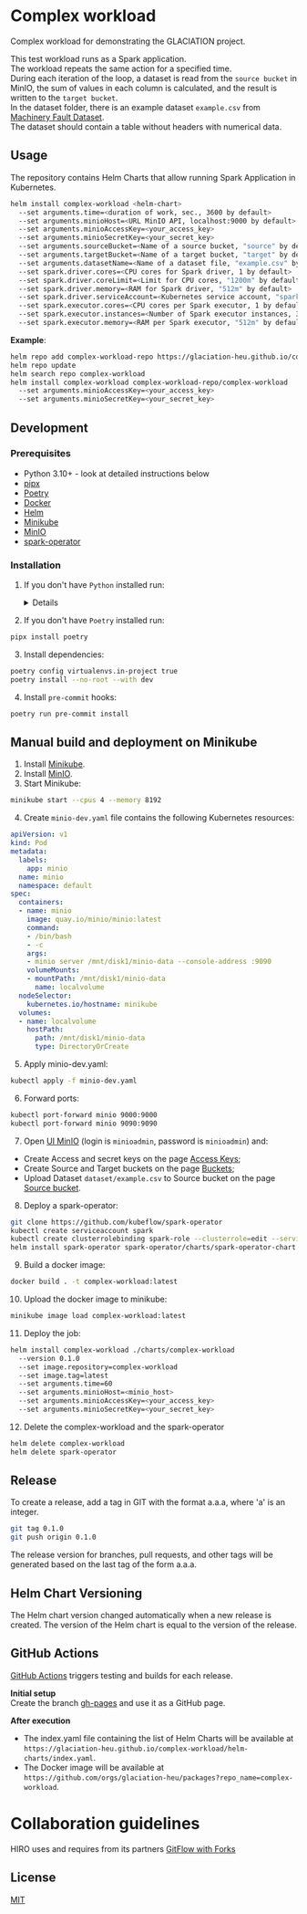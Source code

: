# Complex workload
Complex workload for demonstrating the GLACIATION project. 

This test workload runs as a Spark application.  
The workload repeats the same action for a specified time.  
During each iteration of the loop, a dataset is read from the `source bucket` in MinIO, the sum of values in each column is calculated, and the result is written to the `target bucket`.  
In the dataset folder, there is an example dataset `example.csv` from [Machinery Fault Dataset](https://www.kaggle.com/datasets/uysalserkan/fault-induction-motor-dataset).  
The dataset should contain a table without headers with numerical data.

## Usage
The repository contains Helm Charts that allow running Spark Application in Kubernetes.

```bash
helm install complex-workload <helm-chart>
  --set arguments.time=<duration of work, sec., 3600 by default>
  --set arguments.minioHost=<URL MinIO API, localhost:9000 by default>
  --set arguments.minioAccessKey=<your_access_key>
  --set arguments.minioSecretKey=<your_secret_key>
  --set arguments.sourceBucket=<Name of a source bucket, "source" by default>
  --set arguments.targetBucket=<Name of a target bucket, "target" by default>
  --set arguments.datasetName=<Name of a dataset file, "example.csv" by default>
  --set spark.driver.cores=<CPU cores for Spark driver, 1 by default>
  --set spark.driver.coreLimit=<Limit for CPU cores, "1200m" by default>
  --set spark.driver.memory=<RAM for Spark driver, "512m" by default>
  --set spark.driver.serviceAccount=<Kubernetes service account, "spark-operator" by default>
  --set spark.executor.cores=<CPU cores per Spark executor, 1 by default>
  --set spark.executor.instances=<Number of Spark executor instances, 3 by default>
  --set spark.executor.memory=<RAM per Spark executor, "512m" by default>
```

**Example**:

```bash
helm repo add complex-workload-repo https://glaciation-heu.github.io/complex-workload/helm-charts/
helm repo update
helm search repo complex-workload
helm install complex-workload complex-workload-repo/complex-workload
  --set arguments.minioAccessKey=<your_access_key>
  --set arguments.minioSecretKey=<your_secret_key>
```

## Development
### Prerequisites
  - Python 3.10+ - look at detailed instructions below
  - [pipx](https://pipx.pypa.io/stable/)
  - [Poetry](https://python-poetry.org/docs/)
  - [Docker](https://docs.docker.com/get-docker/)
  - [Helm](https://helm.sh/en/docs/)
  - [Minikube](https://minikube.sigs.k8s.io/docs/start/)
  - [MinIO](https://min.io/docs/minio/kubernetes/upstream/)
  - [spark-operator](https://github.com/kubeflow/spark-operator)

### Installation
1. If you don't have `Python` installed run:
    <details>
    <h4><summary>Install Python 3.12 if it is not available in your package manager</summary></h4>

    These instructions are for Ubuntu 22.04 and may not work for other versions.

    Also, these instructions are about using Poetry with Pyenv-managed (non-system) Python.
    
    ### Step 1: Update and Install Dependencies
    Before we install pyenv, we need to update our package lists for upgrades and new package installations. We also need to install dependencies for pyenv. 

    Open your terminal and type:  
    ```bash
    sudo apt-get update
    sudo apt-get install -y make build-essential libssl-dev zlib1g-dev libbz2-dev \
    libreadline-dev libsqlite3-dev wget curl llvm libncursesw5-dev xz-utils \
    tk-dev libxml2-dev libxmlsec1-dev libffi-dev liblzma-dev
    ```

    ### Step 2: Install Pyenv
    We will clone pyenv from the official GitHub repository and add it to our system path.
    ```bash
    git clone https://github.com/pyenv/pyenv.git ~/.pyenv
    echo 'export PYENV_ROOT="$HOME/.pyenv"' >> ~/.bashrc
    echo 'export PATH="$PYENV_ROOT/bin:$PATH"' >> ~/.bashrc
    echo 'eval "$(pyenv init -)"' >> ~/.bashrc
    exec "$SHELL"
    ```
    For additional information visit official [docs](https://github.com/pyenv/pyenv?tab=readme-ov-file#installation)

    ### Step 3: Install Python 3.12
    Now that pyenv is installed, we can install different Python versions. To install Python 3.12, use the following command:
    ```bash
    pyenv install 3.12
    ```

    ### Step 4: Connect Poetry to it
    Do this in the template dir. Pycharm will automatically connect to it later
    ```bash
    poetry env use ~/.pyenv/versions/3.12.1/bin/python
    ```
    (change the version number accordingly to what is installed)

    Finally, verify that Poetry indeed is connected to the proper version:
    ```bash
    poetry enf info
    ```
    </details>  

2. If you don't have `Poetry` installed run:
```bash
pipx install poetry
```

3. Install dependencies:
```bash
poetry config virtualenvs.in-project true
poetry install --no-root --with dev
```

4. Install `pre-commit` hooks:
```bash
poetry run pre-commit install
```

## Manual build and deployment on Minikube
1. Install [Minikube](https://minikube.sigs.k8s.io/docs/start/).
2. Install [MinIO](https://min.io/docs/minio/kubernetes/upstream/).
3. Start Minikube:
```bash
minikube start --cpus 4 --memory 8192
```
4. Create `minio-dev.yaml` file contains the following Kubernetes resources:
```yaml
apiVersion: v1
kind: Pod
metadata:
  labels:
    app: minio
  name: minio
  namespace: default
spec:
  containers:
  - name: minio
    image: quay.io/minio/minio:latest
    command:
    - /bin/bash
    - -c
    args: 
    - minio server /mnt/disk1/minio-data --console-address :9090
    volumeMounts:
    - mountPath: /mnt/disk1/minio-data
      name: localvolume
  nodeSelector:
    kubernetes.io/hostname: minikube
  volumes:
  - name: localvolume
    hostPath:
      path: /mnt/disk1/minio-data
      type: DirectoryOrCreate
```
5. Apply minio-dev.yaml:
```bash
kubectl apply -f minio-dev.yaml
```
6. Forward ports:
```bash
kubectl port-forward minio 9000:9000
kubectl port-forward minio 9090:9090
```
7. Open [UI MinIO](http://localhost:9090) (login is `minioadmin`, password is `minioadmin`) and:
- Create Access and secret keys on the page [Access Keys](http://localhost:9090/access-keys);
- Create Source and Target buckets on the page [Buckets](http://localhost:9090/buckets);
- Upload Dataset `dataset/example.csv` to Source bucket on the page [Source bucket](http://localhost:9090/browser/source).
8. Deploy a spark-operator:
```bash
git clone https://github.com/kubeflow/spark-operator
kubectl create serviceaccount spark
kubectl create clusterrolebinding spark-role --clusterrole=edit --serviceaccount=default:spark --namespace=default
helm install spark-operator spark-operator/charts/spark-operator-chart
```
9. Build a docker image:
```bash
docker build . -t complex-workload:latest
```
10. Upload the docker image to minikube:
```bash
minikube image load complex-workload:latest
```
11.  Deploy the job:
```bash
helm install complex-workload ./charts/complex-workload
  --version 0.1.0
  --set image.repository=complex-workload
  --set image.tag=latest
  --set arguments.time=60
  --set arguments.minioHost=<minio_host>
  --set arguments.minioAccessKey=<your_access_key>
  --set arguments.minioSecretKey=<your_secret_key>
```
12. Delete the complex-workload and the spark-operator
```bash
helm delete complex-workload
helm delete spark-operator
```

## Release
To create a release, add a tag in GIT with the format a.a.a, where 'a' is an integer.
```bash
git tag 0.1.0
git push origin 0.1.0
```
The release version for branches, pull requests, and other tags will be generated based on the last tag of the form a.a.a.

## Helm Chart Versioning
The Helm chart version changed automatically when a new release is created. The version of the Helm chart is equal to the version of the release.

## GitHub Actions
[GitHub Actions](https://docs.github.com/en/actions) triggers testing and builds for each release.  

**Initial setup**  
Create the branch [gh-pages](https://pages.github.com/) and use it as a GitHub page.  

**After execution**    
- The index.yaml file containing the list of Helm Charts will be available at `https://glaciation-heu.github.io/complex-workload/helm-charts/index.yaml`.
- The Docker image will be available at `https://github.com/orgs/glaciation-heu/packages?repo_name=complex-workload`.

# Collaboration guidelines
HIRO uses and requires from its partners [GitFlow with Forks](https://hirodevops.notion.site/GitFlow-with-Forks-3b737784e4fc40eaa007f04aed49bb2e?pvs=4)

## License
[MIT](https://choosealicense.com/licenses/mit/)
